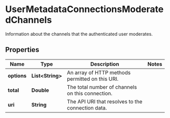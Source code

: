 

# UserMetadataConnectionsModeratedChannels

Information about the channels that the authenticated user moderates.

## Properties

| Name | Type | Description | Notes |
|------------ | ------------- | ------------- | -------------|
|**options** | **List&lt;String&gt;** | An array of HTTP methods permitted on this URI. |  |
|**total** | **Double** | The total number of channels on this connection. |  |
|**uri** | **String** | The API URI that resolves to the connection data. |  |



